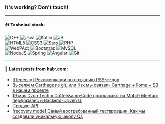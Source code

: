 ### It's working? Don't touch!

---

#### 🛠️ Technical stack:

![C++](https://img.shields.io/badge/C++-informational?logo=c%2B%2B&style=flat&logoColor=white&color=9C033A)
![Java](https://img.shields.io/badge/Java-informational?logo=java&style=flat&logoColor=white&color=007396)
![Kotlin](https://img.shields.io/badge/Kotlin-informational?logo=Kotlin&style=flat&logoColor=white&color=0095D5)
![JS](https://img.shields.io/badge/JS-informational?logo=javaScript&style=flat&logoColor=black&color=F7Df1E) <br>
![HTML5](https://img.shields.io/badge/HTML5-informational?logo=html5&style=flat&logoColor=white&color=E34F26)
![CSS3](https://img.shields.io/badge/CSS3-informational?logo=css3&style=flat&logoColor=white&color=157286)
![Sass](https://img.shields.io/badge/Saas-informational?logo=sass&style=flat&logoColor=white&color=hotpink)
![PHP](https://img.shields.io/badge/PHP-informational?logo=php&style=flat&logoColor=white&color=777BB4) <br>
![WebPAck](https://img.shields.io/badge/WebPack-informational?logo=webPack&style=flat&logoColor=white&color=FF6F00)
![Bootstrap](https://img.shields.io/badge/Bootstrap-informational?logo=Bootstrap&style=flat&logoColor=white&color=7952B3)
![MySQL](https://img.shields.io/badge/MySQL-informational?logo=MySQL&style=flat&logoColor=white&color=00f) <br>
![NodeJS](https://img.shields.io/badge/NodeJS-informational?logo=node.js&style=flat&logoColor=white&color=43853D)
![Spring](https://img.shields.io/badge/Spring-informational?logo=Spring&style=flat&logoColor=white&color=0A9EDC)
![Angular](https://img.shields.io/badge/Vue-informational?logo=vue.js&style=flat&logoColor=white&color=red)
![Git](https://img.shields.io/badge/Git-informational?logo=git&style=flat&logoColor=white&color=darkorange)

___

#### 💬 Latest posts from habr.com:

<!-- BLOG-POST-LIST:START -->
- [[Перевод] Рекомендации по созданию RSS-фидов](https://habr.com/ru/post/665356/?utm_source=habrahabr&utm_medium=rss&utm_campaign=665356)
- [Выселяем Carthage из git, или Как мы связали Carthage + Rome + S3 в нашем проекте](https://habr.com/ru/post/665382/?utm_source=habrahabr&utm_medium=rss&utm_campaign=665382)
- [19 мая Ozon Tech × Сoffee&amp;amp;Code приглашают на Mobile Meetup: перформанс и Backend-Driven UI](https://habr.com/ru/post/665228/?utm_source=habrahabr&utm_medium=rss&utm_campaign=665228)
- [Продукт API](https://habr.com/ru/post/665506/?utm_source=habrahabr&utm_medium=rss&utm_campaign=665506)
- [[recovery mode] Самый востребованный тестировщик. Как мы создавали уникальную школу QA](https://habr.com/ru/post/665502/?utm_source=habrahabr&utm_medium=rss&utm_campaign=665502)
<!-- BLOG-POST-LIST:END -->
